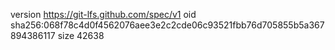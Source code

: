 version https://git-lfs.github.com/spec/v1
oid sha256:068f78c4d0f4562076aee3e2c2cde06c93521fbb76d705855b5a367894386117
size 42638

